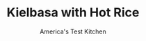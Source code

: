 ---
layout: ../../layouts/MarkdownPostLayout.astro
title: Kielbasa with Hot Rice
author: America's Test Kitchen
pubDate: 2023-03-15
description: "Kielbasa is an underrated and underused ingredient. Heres a quick recipe for a simple kielbasa supper thats packed with satisfying flavor."
image_url: https://res.cloudinary.com/hksqkdlah/image/upload/ar_1:1,c_fill,dpr_2.0,f_auto,fl_lossy.progressive.strip_profile,g_faces:auto,q_auto:low,w_344/38115_sfs-kielbasahotrice-32
tags: ["Main Courses","Pork","Weeknight"]
calories: 4424
protein: 38
carbohydrates: 87
fats: 
fiber: 2
ingredients: ["1/4 cup, sour cream","2 teaspoons, lime juice","2 cups, long-grain white rice","1 3/4 pounds, kielbasa sausage, cut into 3-inch pieces","1/4 cup, extra-virgin olive oil","2 , bell peppers (1 green and 1 red), stemmed, seeded, and cut into 3/4-inch pieces",", Salt and pepper","1/2 cup jarred, hot salsa","2 tablespoons, tomato paste","2 tablespoons, chopped fresh cilantro"]
serves: 4
time: "30 minutes"
instructions: ["Combine sour cream and lime juice in bowl; set aside. Bring 3 quarts water to boil in large saucepan over high heat. Add rice and cook, stirring occasionally, until just tender, about 12 minutes. Drain rice in fine-mesh strainer and rinse.","Meanwhile, cut 1/2-inch crosshatch pattern, 1/8 inch deep, on tops and bottoms of sausages. Heat oil in 12-inch nonstick skillet over medium-high heat until shimmering. Add sausages and cook until browned on both crosshatched sides, about 4 minutes. Transfer sausages to large plate and tent with foil.","Add bell peppers, 1 teaspoon salt, and 1/2 teaspoon pepper to now-empty skillet and cook over medium-high heat until browned, 5 to 7 minutes. Stir in salsa and tomato paste until combined, about 30 seconds. Add rice and cook, stirring frequently, until mixture is fully combined, about 3 minutes. Add sausages, cover, remove from heat, and let sit for 5 minutes. Drizzle sour cream mixture over top and sprinkle with cilantro. Serve."]
nutrition: ["1035 mg Potassium","421 mg Phosphorus","63 mg Calcium","3 mg Iron","81 mg Magnesium","1771 mg Sodium","5 mg Zinc","66 g Fat","13 mg Niacin (B3)","30 g Monounsaturated","10 g Polyunsaturated","79 mg Vitamin C","2 µg Vitamin D","146 mg Cholesterol","18 g Saturated","2 g Fiber","44 µg Folate (food)","7 g Sugars","17 µg Vitamin K","228 g Water","87 g Carbs","44 µg Folate equivalent (total)","38 g Protein","5 mg Vitamin E","1 µg Vitamin B12","188 µg Vitamin A","1106 kcal Energy","4424 calories"]
notes: "Our winning jarred hot salsa is Pace Hot Chunky Salsa. Make sure to use precooked/smoked kielbasa here, and not fresh."
---
